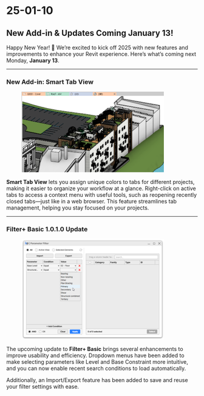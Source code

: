 # 25-01-10

## New Add-in & Updates Coming January 13!



Happy New Year! 🎉 We’re excited to kick off 2025 with new features and improvements to enhance your Revit experience. Here’s what’s coming next Monday, **January 13**.

***

### New Add-in: Smart Tab View

<figure><img src="../../.gitbook/assets/image (45).png" alt="" width="375"><figcaption></figcaption></figure>

**Smart Tab View** lets you assign unique colors to tabs for different projects, making it easier to organize your workflow at a glance. Right-click on active tabs to access a context menu with useful tools, such as reopening recently closed tabs—just like in a web browser. This feature streamlines tab management, helping you stay focused on your projects.

***

### Filter+ Basic 1.0.1.0 Update

<figure><img src="../../.gitbook/assets/image (46).png" alt="" width="375"><figcaption></figcaption></figure>

The upcoming update to **Filter+ Basic** brings several enhancements to improve usability and efficiency. Dropdown menus have been added to make selecting parameters like Level and Base Constraint more intuitive, and you can now enable recent search conditions to load automatically.

Additionally, an Import/Export feature has been added to save and reuse your filter settings with ease.
